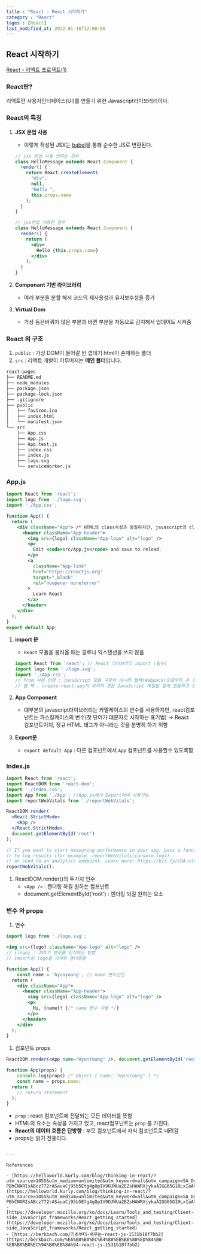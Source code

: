 ```yaml
---
title : "React - React 시작하기"
category : "React"
tages : [React]
last_modified_at: 2022-01-16T12:00:00
---
```

## React 시작하기

[React - 리액트 프로젝트(1)](https://hy1116.github.io/react/AddReactProject/)

### React란?

리액트란 사용자인터페이스(UI)를 만들기 위한 Javascript라이브러리이다.

### React의 특징

1. **JSX 문법 사용**
    - 이렇게 작성된 JSX는 [babel](https://babeljs.io/repl#?browsers=defaults%2C%20not%20ie%2011%2C%20not%20ie_mob%2011&build=&builtIns=false&corejs=3.6&spec=false&loose=false&code_lz=GYVwdgxgLglg9mABACQKYBt1wBQEpEDeAUIohAgM5SIAWAhmACbqoDC6MEA1ogLyJ4-APkIlSiOiwBOUbAHIA7nCnpGc3GIC-YqaiggpSbGNIAeAEYgoUBIgTtOXXgXpMWD7pqEQO3UwHpLawQhMQ1NIA&debug=false&forceAllTransforms=false&shippedProposals=false&circleciRepo=&evaluate=false&fileSize=false&timeTravel=false&sourceType=module&lineWrap=true&presets=env%2Creact%2Cstage-2&prettier=false&targets=&version=7.10.2&externalPlugins=&assumptions=%7B%7D)을 통해 순수한 JS로 변환된다.
    
    ```jsx
    // jsx 문법 사용 안하는 경우
    class HelloMessage extends React.Component {
      render() {
        return React.createElement(
          "div",
          null,
          "Hello ",
          this.props.name
        );
      }
    }
    
    // jsx문법 사용한 경우
    class HelloMessage extends React.Component {
      render() {
        return (
          <div>
            Hello {this.props.name}
          </div>
        );
      }
    }
    ```
    
2. **Componant 기반 라이브러리**
    - 여러 부분을 분할 해서 코드의 재사용성과 유지보수성을 증가
3. **Virtual Dom**
    - 가상 돔은바뀌지 않은 부분과 바뀐 부분을 자동으로 감지해서 업데이트 시켜줌

### React 의 구조

1. `public` :  가상 DOM이 들어갈 빈 껍데기 html이 존재하는 폴더
2. `src` : 리액트 개발이 이루어지는 **메인 폴더**입니다. 

```bash
react-pages
├── README.md
├── node_modules
├── package.json
├── package-lock.json
├── .gitignore
├── public
│   ├── favicon.ico
│   ├── index.html
│   └── manifest.json
└── src
    ├── App.css
    ├── App.js
    ├── App.test.js
    ├── index.css
    ├── index.js
    ├── logo.svg
    └── serviceWorker.js
```

### App.js

```jsx
import React from 'react';
import logo from './logo.svg';
import './App.css';

function App() {
  return (
    <div className="App"> /* HTML의 class속성과 동일하지만, javascript의 class에서 이미 사용하는 단어이므로 코드안에서 사용불가 */
      <header className="App-header"> 
        <img src={logo} className="App-logo" alt="logo" />
        <p>
          Edit <code>src/App.js</code> and save to reload.
        </p>
        <a
          className="App-link"
          href="https://reactjs.org"
          target="_blank"
          rel="noopener noreferrer"
        >
          Learn React
        </a>
      </header>
    </div>
  );
}
export default App;
```

1. **import 문**
    - `React` 모듈을 불러올 때는 경로나 익스텐션을 쓰지 않음
    
    ```jsx
    import React from 'react'; // React 라이브러리 import (필수)
    import logo from './logo.svg';
    import './App.css'; 
    // from 사용 안함 : javaScript 모듈 구문이 아니라 웹팩(Webpack)으로부터 온 것
    // 웹 팩 : create-react-app이 우리의 모든 JavaScript 파일을 함께 번들하고 브라우저에 제공하기 위해 사용하는 도구
    ```
    
2. **App Component**
    - 대부분의 javascript라이브러리는 카멜케이스의 변수를 사용하지만, react컴포넌트는 파스칼케이스의 변수(첫 단어가 대문자로 시작하는 표기법) → React 컴포넌트이지, 정규 HTML 태그가 아니라는 것을 분명히 하기 위함
3. **Export문**
    - `export default App` : 다른 컴포넌트에서 `App` 컴포넌트를 사용할수 있도록함

### Index.js

```jsx
import React from 'react';
import ReactDOM from 'react-dom';
import './index.css';
import App from './App'; //App.js에서 Export하여 사용가능
import reportWebVitals from './reportWebVitals';

ReactDOM.render(
  <React.StrictMode>
    <App />
  </React.StrictMode>,
  document.getElementById('root')
);

// If you want to start measuring performance in your app, pass a function
// to log results (for example: reportWebVitals(console.log))
// or send to an analytics endpoint. Learn more: https://bit.ly/CRA-vitals
reportWebVitals();
```

1. ReactDOM.render()의 두가지 인수
    - `<App />` : 렌더링 하길 원하는 컴포넌트
    - document.getElementById('root') : 렌더링 되길 원하는 요소

### 변수 와 props
1. 변수

```jsx
import logo from './logo.svg';

<img src={logo} className="App-logo" alt="logo" />
// {logo} : JSX가 변수를 인식하는 방법
// imoort된 logo를 가져와 렌더링함
```

```jsx
function App() {
	const name = 'hyunyoung'; // name 변수선언
  return (
    <div className="App">
      <header className="App-header">
        <img src={logo} className="App-logo" alt="logo" />
        <p>
          Hi, {name}! {/* name 변수 사용 */}
        </p>
      </header>
    </div>
  );
}
```

1. 컴포넌트 props

```jsx
ReactDOM.render(<App name="HyunYoung" />, document.getElementById('root'));
```

```jsx
function App(props) {
	console.log(props) /* Object { name: "HyunYoung" } */
	const name = props.name;
  return (
    // return statement
  );
}

```

- `prop` : react 컴포넌트에 전달되는 모든 데이터를 뜻함
- HTML의 요소는 속성을 가지고 있고, react컴포넌트는 `prop` 를 가진다.
- **React의 데이터 흐름은 단방향** : 부모 컴포넌트에서 자식 컴포넌트로 내려감
- props는 읽기 전용이다.
```

---

References

- [https://helloworld.kurly.com/blog/thinking-in-react/?utm_source=1055&utm_medium=unlimited&utm_keyword=all&utm_campaign=SA_Dynamic&gclid=Cj0KCQiAoY-PBhCNARIsABcz772rASauaCj95b5Etg4gOpIV9OJWUa2EZsHAWRXjykaAIGG65G10LxIaAtvCEALw_wcB](https://helloworld.kurly.com/blog/thinking-in-react/?utm_source=1055&utm_medium=unlimited&utm_keyword=all&utm_campaign=SA_Dynamic&gclid=Cj0KCQiAoY-PBhCNARIsABcz772rASauaCj95b5Etg4gOpIV9OJWUa2EZsHAWRXjykaAIGG65G10LxIaAtvCEALw_wcB)
- [https://developer.mozilla.org/ko/docs/Learn/Tools_and_testing/Client-side_JavaScript_frameworks/React_getting_started](https://developer.mozilla.org/ko/docs/Learn/Tools_and_testing/Client-side_JavaScript_frameworks/React_getting_started)
- [https://berkbach.com/기초부터-배우는-react-js-1531b18f7bb2](https://berkbach.com/%EA%B8%B0%EC%B4%88%EB%B6%80%ED%84%B0-%EB%B0%B0%EC%9A%B0%EB%8A%94-react-js-1531b18f7bb2)
